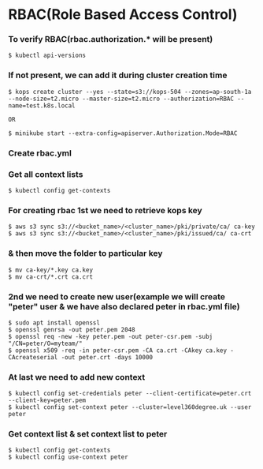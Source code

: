 # RBAC(Role Based Access Control)
### To verify RBAC(rbac.authorization.* will be present)
```
$ kubectl api-versions
```
### If not present, we can add it during cluster creation time
```
$ kops create cluster --yes --state=s3://kops-504 --zones=ap-south-1a --node-size=t2.micro --master-size=t2.micro --authorization=RBAC --name=test.k8s.local

OR

$ minikube start --extra-config=apiserver.Authorization.Mode=RBAC
```
### Create rbac.yml
### Get all context lists
```
$ kubectl config get-contexts
```
### For creating rbac 1st we need to retrieve kops key
```
$ aws s3 sync s3://<bucket_name>/<cluster_name>/pki/private/ca/ ca-key
$ aws s3 sync s3://<bucket_name>/<cluster_name>/pki/issued/ca/ ca-crt
```
### & then move the folder to particular key
```
$ mv ca-key/*.key ca.key
$ mv ca-crt/*.crt ca.crt
```
### 2nd we need to create new user(example we will create \"peter\" user & we have also declared peter in rbac.yml file)
```
$ sudo apt install openssl
$ openssl genrsa -out peter.pem 2048
$ openssl req -new -key peter.pem -out peter-csr.pem -subj "/CN=peter/O=myteam/"
$ openssl x509 -req -in peter-csr.pem -CA ca.crt -CAkey ca.key -CAcreateserial -out peter.crt -days 10000
```
### At last we need to add new context
```
$ kubectl config set-credentials peter --client-certificate=peter.crt --client-key=peter.pem
$ kubectl config set-context peter --cluster=level360degree.uk --user peter
```
### Get context list & set context list to peter
```
$ kubectl config get-contexts
$ kubectl config use-context peter
```